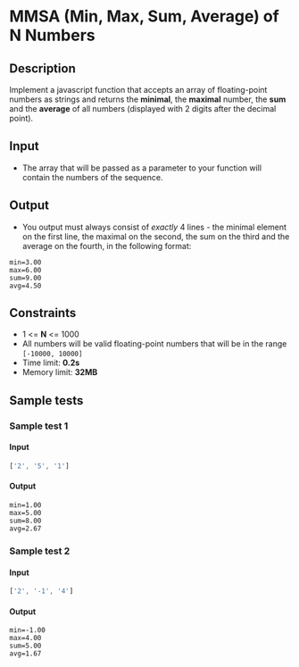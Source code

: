 # MMSA (Min, Max, Sum, Average) of N Numbers

## Description
Implement a javascript function that accepts an array of floating-point numbers as strings and returns the **minimal**, the **maximal** number, the **sum**
and the **average** of all numbers (displayed with 2 digits after the decimal point).

## Input
- The array that will be passed as a parameter to your function will contain the numbers of the sequence.

## Output
- You output must always consist of *exactly* 4 lines - the minimal element on the first line, the maximal on the second, the sum on the third and the average on the fourth, in the following format:
```
min=3.00
max=6.00
sum=9.00
avg=4.50
```

## Constraints
- 1 <= **N** <= 1000
- All numbers will be valid floating-point numbers that will be in the range `[-10000, 10000]`
- Time limit: **0.2s**
- Memory limit: **32MB**

## Sample tests

### Sample test 1

#### Input
```js
['2', '5', '1']
```

#### Output
```
min=1.00
max=5.00
sum=8.00
avg=2.67
```

### Sample test 2

#### Input
```js
['2', '-1', '4']
```

#### Output
```
min=-1.00
max=4.00
sum=5.00
avg=1.67
```
